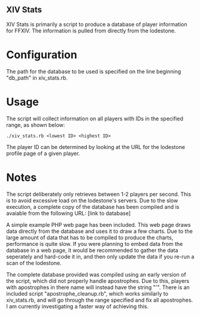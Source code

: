 ## XIV Stats ##

XIV Stats is primarily a script to produce a database of player
information for FFXIV. The information is pulled from directly from the
lodestone.

# Configuration #

The path for the database to be used is specified on the line beginning
"db_path" in xiv_stats.rb.

# Usage #

The script will collect information on all players with IDs in the specified
range, as shown below:

    ./xiv_stats.rb <lowest ID> <highest ID>

The player ID can be determined by looking at the URL for the lodestone
profile page of a given player.

# Notes #

The script deliberately only retrieves between 1-2 players per second. This
is to avoid excessive load on the lodestone's servers. Due to the slow
execution, a complete copy of the database has been compiled and is avaiable
from the following URL: [link to database]

A simple example PHP web page has been included. This web page draws data
directly from the database and uses it to draw a few charts. Due to the
large amount of data that has to be compiled to produce the charts,
performance is quite slow. If you were planning to embed data from the
database in a web page, it would be recommended to gather the data seperately
and hard-code it in, and then only update the data if you re-run a scan of the
lodestone.

The complete database provided was compiled using an early version of the
script, which did not properly handle apostrophes. Due to this, players with
apostrophes in there name will instead have the string "&#39;". There is an
included script "apostrophe_cleanup.rb", which works similarly to xiv_stats.rb,
and will go through the range specified and fix all apostrophes. I am currently
investigating a faster way of achieving this.
